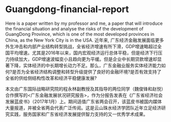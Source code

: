 # Guangdong-financial-report
Here is a paper written by my professor and me, a paper that will introduce the financial situation and analyse the risks of the development of GuangDong Province, which is one of the most developed provinces in China, as the New York City is in the USA.
近年来, 广东经济金融发展面临更多外生冲击和内部产业结构转型挑战，全省经济增速有所下滑，GDP增速略超过全国平均增速。尤其是2016年以来，国内宏观经济运行总体平稳，但是经济下行压力持续加大，GDP增速波幅变小且趋向更为平缓。但是企业中长期贷款增速却显著下降，实体经济的中长期增长动力不足。那么，广东金融业服务实体经济能力如何?是否为全省经济结构调整和转型升级提供了良好的金融环境?是否有效支持了全省的供给侧结构性改革和经济平稳健康发展?

   本文由广东国际战略研究院的程永林副教授及其指导的两位同学（魏俊锋和赵悦）合作撰写的<广东金融发展状况研究报告>，作为分报告发表在《广东省经济社会发展蓝皮书》（2017年1月）上。期间适值广东省两会召开，该蓝皮书被国内媒体大量报道，并被全省两会代表广泛传阅。这是云山珠水经济学团队近年立足经济研究实践，服务国家和广东省经济发展提供智力支持的又一优秀学术成果。
